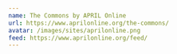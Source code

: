 ```yaml
---
name: The Commons by APRIL Online
url: https://www.aprilonline.org/the-commons/
avatar: /images/sites/aprilonline.png
feed: https://www.aprilonline.org/feed/
---
```

